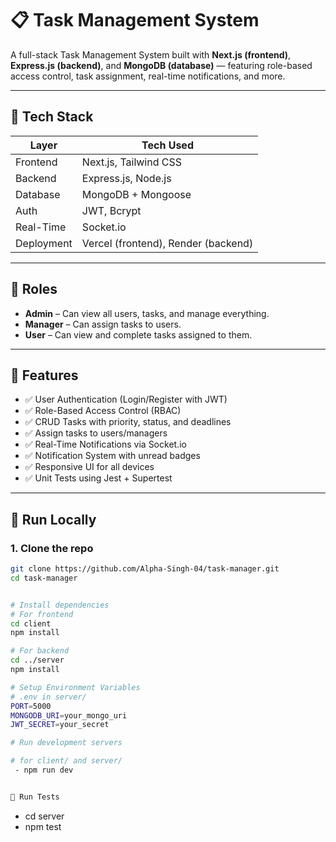 
# 📋 Task Management System

A full-stack Task Management System built with **Next.js (frontend)**, **Express.js (backend)**, and **MongoDB (database)** — featuring role-based access control, task assignment, real-time notifications, and more.

---

## 🔧 Tech Stack

| Layer     | Tech Used                      |
|-----------|--------------------------------|
| Frontend  | Next.js, Tailwind CSS   |
| Backend   | Express.js, Node.js            |
| Database  | MongoDB + Mongoose             |
| Auth      | JWT, Bcrypt                    |
| Real-Time | Socket.io                      |
| Deployment| Vercel (frontend), Render (backend) |

---

## 👥 Roles

- **Admin** – Can view all users, tasks, and manage everything.
- **Manager** – Can assign tasks to users.
- **User** – Can view and complete tasks assigned to them.

---

## 🔐 Features

- ✅ User Authentication (Login/Register with JWT)
- ✅ Role-Based Access Control (RBAC)
- ✅ CRUD Tasks with priority, status, and deadlines
- ✅ Assign tasks to users/managers
- ✅ Real-Time Notifications via Socket.io
- ✅ Notification System with unread badges
- ✅ Responsive UI for all devices
- ✅ Unit Tests using Jest + Supertest

---

## 🧪 Run Locally

### 1. Clone the repo

```bash
git clone https://github.com/Alpha-Singh-04/task-manager.git
cd task-manager


# Install dependencies
# For frontend
cd client
npm install

# For backend
cd ../server
npm install

# Setup Environment Variables
# .env in server/
PORT=5000
MONGODB_URI=your_mongo_uri
JWT_SECRET=your_secret

# Run development servers

# for client/ and server/
 - npm run dev


🧪 Run Tests
````
- cd server
- npm test
